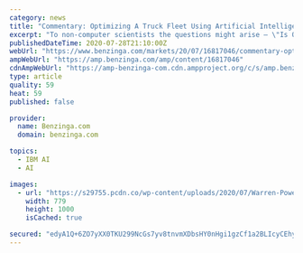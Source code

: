 ```yaml
---
category: news
title: "Commentary: Optimizing A Truck Fleet Using Artificial Intelligence"
excerpt: "To non-computer scientists the questions might arise – \"Is Optimal Dynamics' CORE.ai any different or better than IBM's Watson or Google DeepMind's AlphaGo? Can't those systems do the same thing ..."
publishedDateTime: 2020-07-28T21:10:00Z
webUrl: "https://www.benzinga.com/markets/20/07/16817046/commentary-optimizing-a-truck-fleet-using-artificial-intelligence"
ampWebUrl: "https://amp.benzinga.com/amp/content/16817046"
cdnAmpWebUrl: "https://amp-benzinga-com.cdn.ampproject.org/c/s/amp.benzinga.com/amp/content/16817046"
type: article
quality: 59
heat: 59
published: false

provider:
  name: Benzinga.com
  domain: benzinga.com

topics:
  - IBM AI
  - AI

images:
  - url: "https://s29755.pcdn.co/wp-content/uploads/2020/07/Warren-Powell-v2-2018-cropped.jpg"
    width: 779
    height: 1000
    isCached: true

secured: "edyA1Q+6ZO7yXX0TKU299NcGs7yv8tnvmXDbsHY0nHgi1gzCf1a2BLIcyCEhy1Q35714UCWhUTiAbkQxkfBuEEVin3JD63ZSXtNwoDLkITnkCDDFQhF/w1cj/0/N+s+uHHfuz2D1GpoZXOS3En8HLsHTTQG/1mTlmTMYF/ibtKYzfltAK85OdhuHM7l2lkBzMbxkfDF4K5qALk3G7IUxykRGQu7sGVgwOar3UvkTmrZSVgv6cLLj3W4G28rVUH8gFw2VVvSrZQScbcBB2GOMJakp8qGNn0ID5Zid6IJIN1igh1masr9fk94ghzEkZDzgB7zBrmLPeNsmYB9uIyPE1Q==;MwFbLovj1P1pkIGOs9aiuQ=="
---
```


